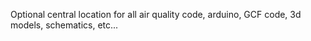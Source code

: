 Optional central location for all air quality code, arduino, GCF code, 3d models, schematics, etc...
